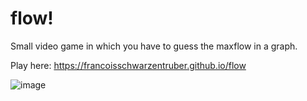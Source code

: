 # flow!

Small video game in which you have to guess the maxflow in a graph.


Play here:
https://francoisschwarzentruber.github.io/flow


![image](https://user-images.githubusercontent.com/43071857/201347132-f2fe8965-f216-434e-a6e8-2f80690cb6f7.png)


